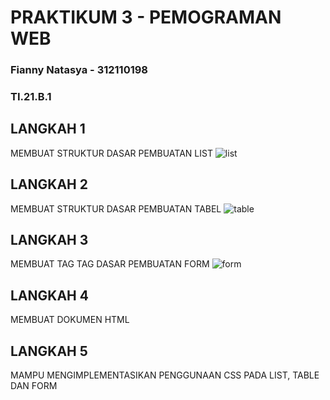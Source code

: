 # PRAKTIKUM 3 - PEMOGRAMAN WEB
### Fianny Natasya - 312110198
### TI.21.B.1


## LANGKAH 1
MEMBUAT STRUKTUR DASAR PEMBUATAN LIST
![list](https://user-images.githubusercontent.com/94009296/196316641-39cabd1f-4cf8-4ea2-b95f-36ab6d12aa19.png)


## LANGKAH 2
MEMBUAT STRUKTUR DASAR PEMBUATAN TABEL
![table](https://user-images.githubusercontent.com/94009296/196317053-a0ace580-31f1-4c8e-8676-40c8ae576717.png)

## LANGKAH 3 
MEMBUAT TAG TAG DASAR PEMBUATAN FORM
![form](https://user-images.githubusercontent.com/94009296/196316234-cce5cabb-9cee-48d3-ac38-23fe3a07fca0.png)

## LANGKAH 4 
MEMBUAT DOKUMEN HTML 

## LANGKAH 5 
MAMPU MENGIMPLEMENTASIKAN PENGGUNAAN CSS PADA LIST, TABLE DAN FORM 
